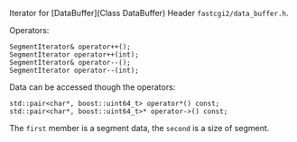 Iterator for [DataBuffer](Class DataBuffer)
Header `fastcgi2/data_buffer.h`.

Operators:
```
SegmentIterator& operator++();
SegmentIterator operator++(int);
SegmentIterator& operator--();
SegmentIterator operator--(int);
```

Data can be accessed though the operators:

```
std::pair<char*, boost::uint64_t> operator*() const;
std::pair<char*, boost::uint64_t>* operator->() const;
```

The `first` member is a segment data, the `second` is a size of segment.
